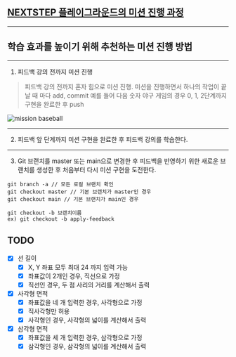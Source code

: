 ## [NEXTSTEP 플레이그라운드의 미션 진행 과정](https://github.com/next-step/nextstep-docs/blob/master/playground/README.md)

---
## 학습 효과를 높이기 위해 추천하는 미션 진행 방법

---
1. 피드백 강의 전까지 미션 진행 
> 피드백 강의 전까지 혼자 힘으로 미션 진행. 미션을 진행하면서 하나의 작업이 끝날 때 마다 add, commit
> 예를 들어 다음 숫자 야구 게임의 경우 0, 1, 2단계까지 구현을 완료한 후 push

![mission baseball](https://raw.githubusercontent.com/next-step/nextstep-docs/master/playground/images/mission_baseball.png)

---
2. 피드백 앞 단계까지 미션 구현을 완료한 후 피드백 강의를 학습한다.

---
3. Git 브랜치를 master 또는 main으로 변경한 후 피드백을 반영하기 위한 새로운 브랜치를 생성한 후 처음부터 다시 미션 구현을 도전한다.

```
git branch -a // 모든 로컬 브랜치 확인
git checkout master // 기본 브랜치가 master인 경우
git checkout main // 기본 브랜치가 main인 경우

git checkout -b 브랜치이름
ex) git checkout -b apply-feedback
```

## TODO

- [x] 선 길이
    - [x] X, Y 좌표 모두 최대 24 까지 입력 가능
    - [x] 좌표값이 2개인 경우, 직선으로 가정
    - [x] 직선인 경우, 두 점 사리의 거리를 계산해서 출력
- [x] 사각형 면적
    - [x] 좌표값을 네 개 입력한 경우, 사각형으로 가정
    - [x] 직사각형만 허용
    - [x] 사각형인 경우, 사각형의 넓이를 계산해서 출력
- [x] 삼각형 면적
    - [x] 좌표값을 세 개 입력한 경우, 삼각형으로 가정
    - [x] 삼각형인 경우, 삼각형의 넓이를 계산해서 출력